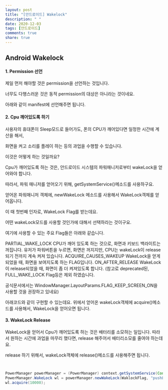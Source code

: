 ```yaml
---
layout: post
title: "[안드로이드] Wakelock"
description: " "
date: 2020-12-03
tags: [안드로이드]
comments: true
share: true
---
```


## Android Wakelock

#### 1. Permission 선언

제일 먼저 해야할 것은 permission을 선언하는 것입니다.

너무도 다행스러운 것은 동적 permission의 대상은 아니라는 것이네요.

아래와 같이 manifest에 선언해주면 됩니다.


#### 2. Cpu 깨어있도록 하기

사용자의 휴대폰이 Sleep모드로 들어가도, 폰의 CPU가 깨어있다면 일정한 시간에 계산을 해서,

화면을 켜고 소리를 플레이 하는 등의 과업을 수행할 수 있습니다.

이것은 어떻게 하는 것일까요?

Cpu가 깨어있도록 하는 것은,  안드로이드 시스템의 파워매니저로부터 wakeLock을 얻어와야 합니다.

따라서, 파워 매니저를 얻어오기 위해,  getSystemService()메소드를 사용하구요.

얻어온 파워매니저 객체에, newWakeLock 메소드를 사용해서 WakeLock객체를 얻어옵니다.

이 때 첫번째 인자로, WakeLock Flag를 받는데요.

어떤 wakeLock모드를 사용할 것인가에 대해서 선택하라는 것이구요.

여기에 사용할 수 있는 주요 Flag들은  아래와 같습니다.

PARTIAL_WAKE_LOCK 
CPU가 깨어 있도록 하는 것으로, 화면과 키보드 백라이트는 꺼집니다.
유저가 파워버튼을 누르면, 화면은 꺼지지만, CPU는 wakeLock이 release되기 전까지 계속 켜져 있습니다.
ACQUIRE_CAUSES_WAKEUP
WakeLock을 얻게 되었을 때, 화면을 보여지도록 하는 FLAG입니다.
ON_AFTER_RELEASE
WakeLock이 release되었을 때, 화면이 좀 더 켜져있도록 합니다.
(참고로 deprecated된, FULL_WAKE_LOCK Flag등은 제외 하였습니다.

공식문서에서는 WindowManager.LayoutParams.FLAG_KEEP_SCREEN_ON을 사용할 것을 권장하고 있네요)



아래코드와 같이 구현할 수 있는데요. 위에서 얻어온 wakeLock객체에 acquire()메소드를 사용해서, WakeLock을 얻어오면 됩니다.

#### 3. WakeLock Release


WakeLock을 얻어서  Cpu가 깨어있도록 하는 것은 배터리를 소모하는 일입니다.
따라서 원하는 시간에 과업을 마무리 했다면, release 해주어서 배터리소모를 줄여야 하는데요.

release 하기 위해서, wakeLock객체에 release()메소드를 사용해주면 됩니다.


```java


PowerManager powerManager = (PowerManager) context.getSystemService(Context.POWER_SERVICE);
PowerManager.WakeLock wl = powerManager.newWakeLock(WaklockFlag, "pushLibrary tag");
wl.acquire(10000);
```